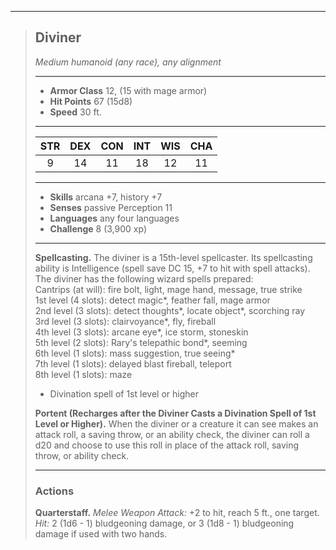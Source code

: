 ***
> ## Diviner
> *Medium humanoid (any race), any alignment*
> 
> ***
> 
> - **Armor Class** 12, (15 with mage armor)
> - **Hit Points** 67 (15d8)
> - **Speed** 30 ft.
> 
> ***
> 
> |STR|DEX|CON|INT|WIS|CHA|
> |:---:|:---:|:---:|:---:|:---:|:---:|
> |9|14|11|18|12|11|
> 
> ***
> 
> - **Skills** arcana +7, history +7
> - **Senses** passive Perception 11
> - **Languages** any four languages
> - **Challenge** 8 (3,900 xp)
> 
> ***
> 
> **Spellcasting.** The diviner is a 15th-level spellcaster. Its spellcasting ability is Intelligence (spell save DC 15, +7 to hit with spell attacks). The diviner has the following wizard spells prepared:  
> Cantrips (at will): fire bolt, light, mage hand, message, true strike  
> 1st level (4 slots): detect magic*, feather fall, mage armor  
> 2nd level (3 slots): detect thoughts*, locate object*, scorching ray  
> 3rd level (3 slots): clairvoyance*, fly, fireball  
> 4th level (3 slots): arcane eye*, ice storm, stoneskin  
> 5th level (2 slots): Rary's telepathic bond*, seeming  
> 6th level (1 slots): mass suggestion, true seeing*  
> 7th level (1 slots): delayed blast fireball, teleport  
> 8th level (1 slots): maze  
> * Divination spell of 1st level or higher
> 
> **Portent (Recharges after the Diviner Casts a Divination Spell of 1st Level or Higher).** When the diviner or a creature it can see makes an attack roll, a saving throw, or an ability check, the diviner can roll a d20 and choose to use this roll in place of the attack roll, saving throw, or ability check.
> 
> ***
> 
> ### Actions
> **Quarterstaff.** *Melee Weapon Attack:* +2 to hit, reach 5 ft., one target. *Hit:* 2 (1d6 - 1) bludgeoning damage, or 3 (1d8 - 1) bludgeoning damage if used with two hands.